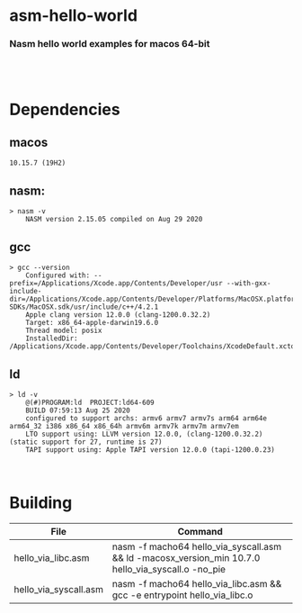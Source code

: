 # asm-hello-world

### Nasm hello world examples for macos 64-bit ###
<br>
<br>

# Dependencies
## macos ##
```
10.15.7 (19H2)
```
## nasm: ##
```
> nasm -v
    NASM version 2.15.05 compiled on Aug 29 2020
```

## gcc ##
```
> gcc --version
    Configured with: --prefix=/Applications/Xcode.app/Contents/Developer/usr --with-gxx-include-dir=/Applications/Xcode.app/Contents/Developer/Platforms/MacOSX.platform/Developer SDKs/MacOSX.sdk/usr/include/c++/4.2.1
    Apple clang version 12.0.0 (clang-1200.0.32.2)
    Target: x86_64-apple-darwin19.6.0
    Thread model: posix
    InstalledDir: /Applications/Xcode.app/Contents/Developer/Toolchains/XcodeDefault.xctoolchain/usr/bin
```

## ld ##
```
> ld -v
    @(#)PROGRAM:ld  PROJECT:ld64-609
    BUILD 07:59:13 Aug 25 2020
    configured to support archs: armv6 armv7 armv7s arm64 arm64e arm64_32 i386 x86_64 x86_64h armv6m armv7k armv7m armv7em
    LTO support using: LLVM version 12.0.0, (clang-1200.0.32.2) (static support for 27, runtime is 27)
    TAPI support using: Apple TAPI version 12.0.0 (tapi-1200.0.23)
```
<br>

# Building

| File                  | Command |
| --------------------- | ------- |
| hello_via_libc.asm    | nasm -f macho64 hello_via_syscall.asm && ld -macosx_version_min 10.7.0 hello_via_syscall.o -no_pie |
| hello_via_syscall.asm | nasm -f macho64 hello_via_libc.asm && gcc -e entrypoint hello_via_libc.o                           |
